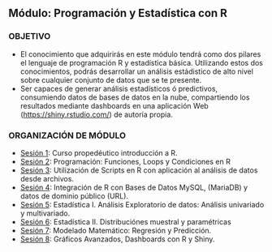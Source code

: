  
## Módulo: Programación y Estadística con R

### OBJETIVO

 - El conocimiento que adquirirás en este módulo tendrá como dos pilares el lenguaje de programación R y estadística básica. Utilizando estos dos conocimientos, podrás desarrollar un análisis estádistico de alto nivel sobre cualquier conjunto de datos que se te presente.
 - Ser capaces de generar análisis estadísticos ó predictivos, consumiendo datos de bases de datos en la nube, compartiendo los resultados mediante dashboards en una aplicación Web (https://shiny.rstudio.com/) de autoría propia.

 ### ORGANIZACIÓN DE MÓDULO 
 
 - [Sesión 1](Sesion-01): Curso propedéutico introducción a R.
 - [Sesión 2](Sesion-02): Programación: Funciones, Loops y Condiciones en R  
 - [Sesión 3](Sesion-03): Utilización de Scripts en R con aplicación al análisis de datos desde archivos.  
 - [Sesión 4](Sesion-04): Integración de R con Bases de Datos MySQL, (MariaDB) y datos de dominio público (URL).  
 - [Sesión 5](Sesion-05): Estadística I. Análisis Exploratorio de datos: Análisis univariado y multivariado. 
 - [Sesión 6](Sesion-06): Estadística II. Distribuciónes muestral y paramétricas
 - [Sesión 7](Sesion-07): Modelado Matemático: Regresión y Predicción.  
 - [Sesión 8](Sesion-08): Gráficos Avanzados, Dashboards con R y Shiny. 


